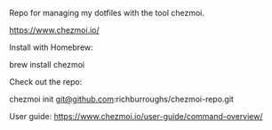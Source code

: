 Repo for managing my dotfiles with the tool chezmoi.

https://www.chezmoi.io/

Install with Homebrew:

brew install chezmoi

Check out the repo:

chezmoi init git@github.com:richburroughs/chezmoi-repo.git

User guide: https://www.chezmoi.io/user-guide/command-overview/
